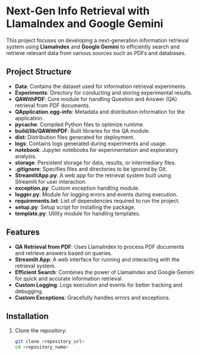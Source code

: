 # Next-Gen Info Retrieval with LlamaIndex and Google Gemini

This project focuses on developing a next-generation information retrieval system using **LlamaIndex** and **Google Gemini** to efficiently search and retrieve relevant data from various sources such as PDFs and databases.

## Project Structure

- **Data**: Contains the dataset used for information retrieval experiments.
- **Experiments**: Directory for conducting and storing experimental results.
- **QAWithPDF**: Core module for handling Question and Answer (QA) retrieval from PDF documents.
- **QApplication.egg-info**: Metadata and distribution information for the application.
- **__pycache__**: Compiled Python files to optimize runtime.
- **build/lib/QAWithPDF**: Built libraries for the QA module.
- **dist**: Distribution files generated for deployment.
- **logs**: Contains logs generated during experiments and usage.
- **notebook**: Jupyter notebooks for experimentation and exploratory analysis.
- **storage**: Persistent storage for data, results, or intermediary files.
- **.gitignore**: Specifies files and directories to be ignored by Git.
- **StreamlitApp.py**: A web app for the retrieval system built using Streamlit for user interaction.
- **exception.py**: Custom exception handling module.
- **logger.py**: Module for logging errors and events during execution.
- **requirements.txt**: List of dependencies required to run the project.
- **setup.py**: Setup script for installing the package.
- **template.py**: Utility module for handling templates.

## Features

- **QA Retrieval from PDF**: Uses LlamaIndex to process PDF documents and retrieve answers based on queries.
- **Streamlit App**: A web interface for running and interacting with the retrieval system.
- **Efficient Search**: Combines the power of LlamaIndex and Google Gemini for quick and accurate information retrieval.
- **Custom Logging**: Logs execution and events for better tracking and debugging.
- **Custom Exceptions**: Gracefully handles errors and exceptions.

## Installation

1. Clone the repository:
   ```bash
   git clone <repository_url>
   cd <repository_name>
